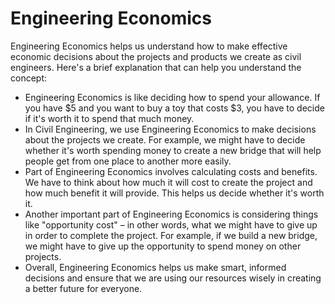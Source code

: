 # Engineering Economics

Engineering Economics helps us understand how to make effective economic decisions about the projects and products we create as civil engineers. Here's a brief explanation that can help you understand the concept:

- Engineering Economics is like deciding how to spend your allowance. If you have $5 and you want to buy a toy that costs $3, you have to decide if it's worth it to spend that much money.
- In Civil Engineering, we use Engineering Economics to make decisions about the projects we create. For example, we might have to decide whether it's worth spending money to create a new bridge that will help people get from one place to another more easily.
- Part of Engineering Economics involves calculating costs and benefits. We have to think about how much it will cost to create the project and how much benefit it will provide. This helps us decide whether it's worth it.
- Another important part of Engineering Economics is considering things like "opportunity cost" – in other words, what we might have to give up in order to complete the project. For example, if we build a new bridge, we might have to give up the opportunity to spend money on other projects.
- Overall, Engineering Economics helps us make smart, informed decisions and ensure that we are using our resources wisely in creating a better future for everyone.
